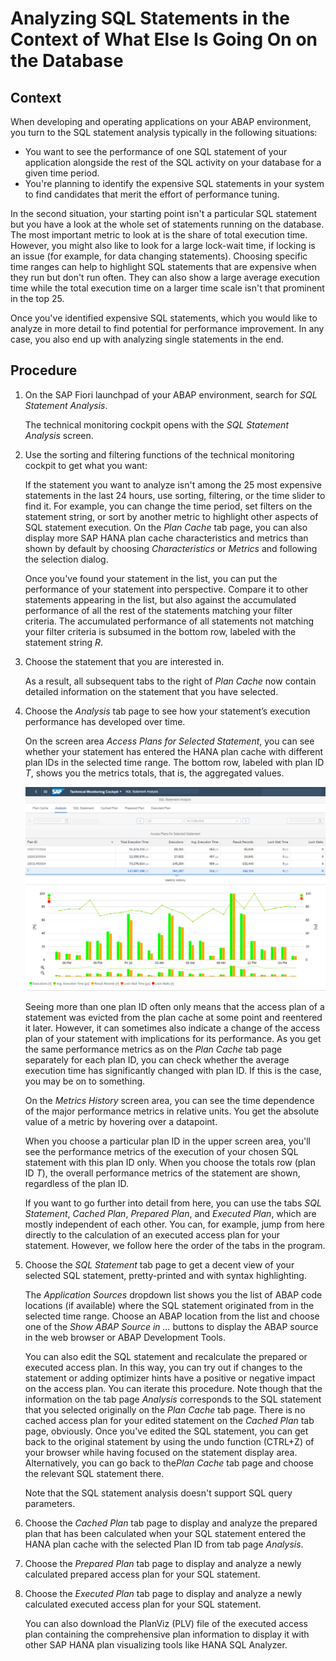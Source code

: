 <!-- loiobae88ec6a1714e0783aaa56504583b29 -->

# Analyzing SQL Statements in the Context of What Else Is Going On on the Database



<a name="loiobae88ec6a1714e0783aaa56504583b29__context_ynt_y33_jpb"/>

## Context

When developing and operating applications on your ABAP environment, you turn to the SQL statement analysis typically in the following situations:

-   You want to see the performance of one SQL statement of your application alongside the rest of the SQL activity on your database for a given time period.
-   You're planning to identify the expensive SQL statements in your system to find candidates that merit the effort of performance tuning.

In the second situation, your starting point isn't a particular SQL statement but you have a look at the whole set of statements running on the database. The most important metric to look at is the share of total execution time. However, you might also like to look for a large lock-wait time, if locking is an issue \(for example, for data changing statements\). Choosing specific time ranges can help to highlight SQL statements that are expensive when they run but don't run often. They can also show a large average execution time while the total execution time on a larger time scale isn't that prominent in the top 25.

Once you've identified expensive SQL statements, which you would like to analyze in more detail to find potential for performance improvement. In any case, you also end up with analyzing single statements in the end.



<a name="loiobae88ec6a1714e0783aaa56504583b29__steps_e2d_1j3_jpb"/>

## Procedure

1.  On the SAP Fiori launchpad of your ABAP environment, search for *SQL Statement Analysis*.

    The technical monitoring cockpit opens with the *SQL Statement Analysis* screen.

2.  Use the sorting and filtering functions of the technical monitoring cockpit to get what you want:

    If the statement you want to analyze isn't among the 25 most expensive statements in the last 24 hours, use sorting, filtering, or the time slider to find it. For example, you can change the time period, set filters on the statement string, or sort by another metric to highlight other aspects of SQL statement execution. On the *Plan Cache* tab page, you can also display more SAP HANA plan cache characteristics and metrics than shown by default by choosing *Characteristics* or *Metrics* and following the selection dialog.

    Once you've found your statement in the list, you can put the performance of your statement into perspective. Compare it to other statements appearing in the list, but also against the accumulated performance of all the rest of the statements matching your filter criteria. The accumulated performance of all statements not matching your filter criteria is subsumed in the bottom row, labeled with the statement string *R*.

3.  Choose the statement that you are interested in.

    As a result, all subsequent tabs to the right of *Plan Cache* now contain detailed information on the statement that you have selected.

4.  Choose the *Analysis* tab page to see how your statement’s execution performance has developed over time.

    On the screen area *Access Plans for Selected Statement*, you can see whether your statement has entered the HANA plan cache with different plan IDs in the selected time range. The bottom row, labeled with plan ID *T*, shows you the metrics totals, that is, the aggregated values.

    ![](images/SQL_Statement_Analysis_5e53a89.png)

    Seeing more than one plan ID often only means that the access plan of a statement was evicted from the plan cache at some point and reentered it later. However, it can sometimes also indicate a change of the access plan of your statement with implications for its performance. As you get the same performance metrics as on the *Plan Cache* tab page separately for each plan ID, you can check whether the average execution time has significantly changed with plan ID. If this is the case, you may be on to something.

    On the *Metrics History* screen area, you can see the time dependence of the major performance metrics in relative units. You get the absolute value of a metric by hovering over a datapoint.

    When you choose a particular plan ID in the upper screen area, you'll see the performance metrics of the execution of your chosen SQL statement with this plan ID only. When you choose the totals row \(plan ID *T*\), the overall performance metrics of the statement are shown, regardless of the plan ID.

    If you want to go further into detail from here, you can use the tabs *SQL Statement*, *Cached Plan*, *Prepared Plan*, and *Executed Plan*, which are mostly independent of each other. You can, for example, jump from here directly to the calculation of an executed access plan for your statement. However, we follow here the order of the tabs in the program.

5.  Choose the *SQL Statement* tab page to get a decent view of your selected SQL statement, pretty-printed and with syntax highlighting.

    The *Application Sources* dropdown list shows you the list of ABAP code locations \(if available\) where the SQL statement originated from in the selected time range. Choose an ABAP location from the list and choose one of the *Show ABAP Source in …* buttons to display the ABAP source in the web browser or ABAP Development Tools.

    You can also edit the SQL statement and recalculate the prepared or executed access plan. In this way, you can try out if changes to the statement or adding optimizer hints have a positive or negative impact on the access plan. You can iterate this procedure. Note though that the information on the tab page *Analysis* corresponds to the SQL statement that you selected originally on the *Plan Cache* tab page. There is no cached access plan for your edited statement on the *Cached Plan* tab page, obviously. Once you've edited the SQL statement, you can get back to the original statement by using the undo function \(CTRL+Z\) of your browser while having focused on the statement display area. Alternatively, you can go back to the*Plan Cache* tab page and choose the relevant SQL statement there.

    Note that the SQL statement analysis doesn't support SQL query parameters.

6.  Choose the *Cached Plan* tab page to display and analyze the prepared plan that has been calculated when your SQL statement entered the HANA plan cache with the selected Plan ID from tab page *Analysis*.

7.  Choose the *Prepared Plan* tab page to display and analyze a newly calculated prepared access plan for your SQL statement.

8.  Choose the *Executed Plan* tab page to display and analyze a newly calculated executed access plan for your SQL statement.

    You can also download the PlanViz \(PLV\) file of the executed access plan containing the comprehensive plan information to display it with other SAP HANA plan visualizing tools like HANA SQL Analyzer.


